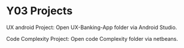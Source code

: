 # Y03 Projects

UX android Project:
                    Open UX-Banking-App folder via Android Studio.

Code Complexity Project:
                    Open code Complexity folder via netbeans.
